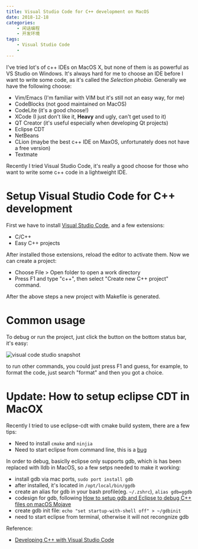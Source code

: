 ```yaml
---
title: Visual Studio Code for C++ development on MacOS
date: 2018-12-18
categories:  
    - 闲话编程
    - 开发环境
tags:
	- Visual Studio Code
    - 
---
```

I've tried lot's of c++ IDEs on MacOS X, but none of them is as powerful as VS Studio on Windows. It's always hard for me to choose an IDE before I want to write some code, as it's called the *Selection phobia*. Generally we have the following choose:

* Vim/Emacs (I'm familiar with VIM but it's still not an easy way, for me)
* CodeBlocks (not good maintained on MacOS)
* CodeLite (it's a good choose!)
* XCode (I just don't like it, **Heavy** and ugly, can't get used to it)
* QT Creator (it's useful especially when developing Qt projects)
* Eclipse CDT
* NetBeans
* CLion (maybe the best c++ IDE on MaxOS, unfortunately does not have a free version)
* Textmate

Recently I tried Visual Studio Code, it's really a good choose for those who want to write some c++ code in a lightweight IDE.
<!--more-->

# Setup Visual Studio Code for C++ development

First we have to install [Visual Studio Code](https://code.visualstudio.com/), and a few extensions:

* C/C++
* Easy C++ projects

After installed those extensions, reload the editor to activate them. Now we can create a project:

* Choose File > Open folder to open a work directory
* Press F1 and type "c++", then select "Create new C++ project" command.

After the above steps a new project with Makefile is generated.

# Common usage
To debug or run the project, just click the button on the bottom status bar, it's easy:

![visual code studio snapshot](/images/vscode_debugging.png)

to run other commands, you could just press F1 and guess, for example, to format the code, just search "format" and then you got a choice.


# Update: How to setup eclipse CDT in MacOX

Recently I tried to use eclipse-cdt with cmake build system, there are a few tips:

* Need to install `cmake` and `ninjia`
* Need to start eclipse from command line, this is a [bug](https://www.wfbsoftware.de/2019/01/12/eclipse-cdt-c-cmake-on-mac/)

In order to debug, basiclly eclipse only supports gdb, which is has been replaced with lldb in MacOS, so a few setps needed to make it working:

* install gdb via mac ports, `sudo port install gdb`
* after installed, it's located in `/opt/local/bin/ggdb`
* create an alias for gdb in your bash profile(eg. `~/.zshrc`), `alias gdb=ggdb`
* codesign for gdb, following [How to setup gdb and Eclipse to debug C++ files on macOS Mojave](https://www.thomasvitale.com/how-to-setup-gdb-and-eclipse-to-debug-c-files-on-macos-sierra/)
* create gdb init file: `echo "set startup-with-shell off" > ~/gdbinit`
* need to start eclipse from terminal, otherwise it will not recongnize gdb

Reference:

* [Developing C++ with Visual Studio Code](https://dev.to/acharluk/developing-c-with-visual-studio-code-4pb9)